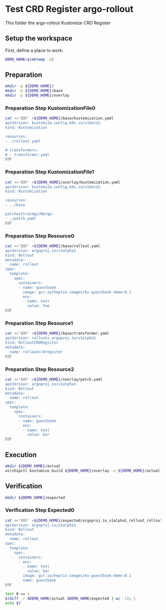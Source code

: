 # Test CRD Register argo-rollout


This folder the argo-rollout Kustomize CRD Register

## Setup the workspace

First, define a place to work:

<!-- @makeWorkplace @test -->
```bash
DEMO_HOME=$(mktemp -d)
```

## Preparation

<!-- @makeDirectories @test -->
```bash
mkdir -p ${DEMO_HOME}/
mkdir -p ${DEMO_HOME}/base
mkdir -p ${DEMO_HOME}/overlay
```

### Preparation Step KustomizationFile0

<!-- @createKustomizationFile0 @test -->
```bash
cat <<'EOF' >${DEMO_HOME}/base/kustomization.yaml
apiVersion: kustomize.config.k8s.io/v1beta1
kind: Kustomization

resources:
- ./rollout.yaml

# transformers:
# - transformer.yaml
EOF
```


### Preparation Step KustomizationFile1

<!-- @createKustomizationFile1 @test -->
```bash
cat <<'EOF' >${DEMO_HOME}/overlay/kustomization.yaml
apiVersion: kustomize.config.k8s.io/v1beta1
kind: Kustomization

resources:
- ../base

patchesStrategicMerge:
- ./patch.yaml
EOF
```


### Preparation Step Resource0

<!-- @createResource0 @test -->
```bash
cat <<'EOF' >${DEMO_HOME}/base/rollout.yaml
apiVersion: argoproj.io/v1alpha1
kind: Rollout
metadata:
  name: rollout
spec:
  template:
    spec:
      containers:
      - name: guestbook
        image: gcr.io/heptio-images/ks-guestbook-demo:0.1
        env:
        - name: test
          value: foo
EOF
```


### Preparation Step Resource1

<!-- @createResource1 @test -->
```bash
cat <<'EOF' >${DEMO_HOME}/base/transformer.yaml
apiVersion: rollouts.argoproj.io/v1alpha1
kind: RolloutCRDRegister
metadata:
  name: rolloutcrdregister
EOF
```


### Preparation Step Resource2

<!-- @createResource2 @test -->
```bash
cat <<'EOF' >${DEMO_HOME}/overlay/patch.yaml
apiVersion: argoproj.io/v1alpha1
kind: Rollout
metadata:
  name: rollout
spec:
  template:
    spec:
      containers:
      - name: guestbook
        env:
        - name: test
          value: bar
EOF
```

## Execution

<!-- @build @test -->
```bash
mkdir ${DEMO_HOME}/actual
airshipctl kustomize build ${DEMO_HOME}/overlay -o ${DEMO_HOME}/actual
```

## Verification

<!-- @createExpectedDir @test -->
```bash
mkdir ${DEMO_HOME}/expected
```


### Verification Step Expected0

<!-- @createExpected0 @test -->
```bash
cat <<'EOF' >${DEMO_HOME}/expected/argoproj.io_v1alpha1_rollout_rollout.yaml
apiVersion: argoproj.io/v1alpha1
kind: Rollout
metadata:
  name: rollout
spec:
  template:
    spec:
      containers:
      - env:
        - name: test
          value: bar
        image: gcr.io/heptio-images/ks-guestbook-demo:0.1
        name: guestbook
EOF
```


<!-- @compareActualToExpected @test -->
```bash
test 0 == \
$(diff -r $DEMO_HOME/actual $DEMO_HOME/expected | wc -l); \
echo $?
```


